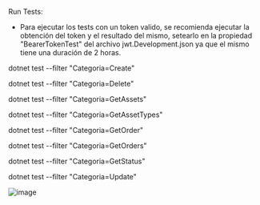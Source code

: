 Run Tests:

* Para ejecutar los tests con un token valido, se recomienda ejecutar la obtención del token y el resultado del mismo, setearlo en la propiedad "BearerTokenTest" del archivo jwt.Development.json ya que el mismo tiene una duración de 2 horas.

dotnet test --filter "Categoria=Create"

dotnet test --filter "Categoria=Delete"

dotnet test --filter "Categoria=GetAssets"

dotnet test --filter "Categoria=GetAssetTypes"

dotnet test --filter "Categoria=GetOrder"

dotnet test --filter "Categoria=GetOrders"

dotnet test --filter "Categoria=GetStatus"

dotnet test --filter "Categoria=Update"

![image](https://github.com/jonathanroberts2000/PPI-API/assets/47385932/43db9a5e-6fa1-4bbc-9e1e-81edf153b6c4)
